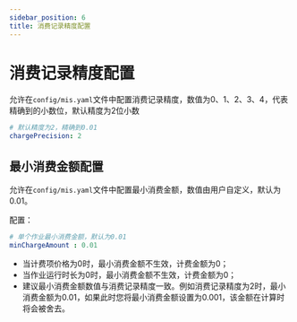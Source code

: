```yaml
---
sidebar_position: 6
title: 消费记录精度配置
---
```


# 消费记录精度配置

允许在`config/mis.yaml`文件中配置消费记录精度，数值为0、1、2、3、4，代表精确到的小数位，默认精度为2位小数

```yaml title="config/mis.yaml"
# 默认精度为2，精确到0.01
chargePrecision: 2
```


## 最小消费金额配置

允许在`config/mis.yaml`文件中配置最小消费金额，数值由用户自定义，默认为0.01。

配置：

```yaml title="config/mis.yaml"
# 单个作业最小消费金额，默认为0.01
minChargeAmount : 0.01
```

- 当计费项价格为0时，最小消费金额不生效，计费金额为0；
- 当作业运行时长为0时，最小消费金额不生效，计费金额为0；
- 建议最小消费金额数值与消费记录精度一致。例如消费记录精度为2时，最小消费金额为0.01，如果此时您将最小消费金额设置为0.001，该金额在计算时将会被舍去。